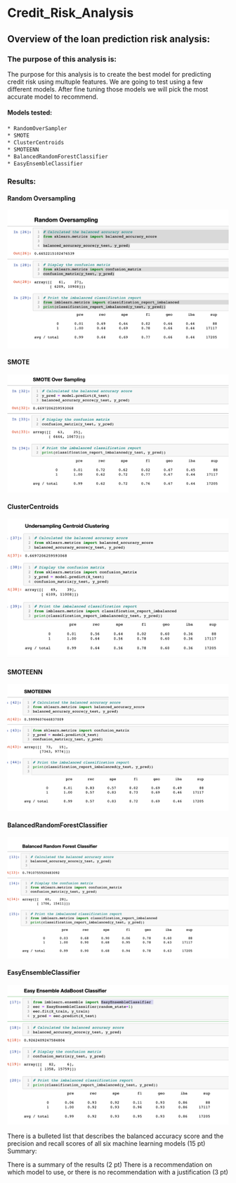 # Credit_Risk_Analysis

## Overview of the loan prediction risk analysis:


### The purpose of this analysis is:

The purpose for this analysis is to create the best model for predicting credit risk using multuple features. We are going to test using a few different models. After fine tuning those models we will pick the most accurate model to recommend. 

#### Models tested:

    * RandomOverSampler
    * SMOTE
    * ClusterCentroids
    * SMOTEENN
    * BalancedRandomForestClassifier
    * EasyEnsembleClassifier 



### Results:

#### Random Oversampling
![Rand](https://github.com/austink24/Credit_Risk_Analysis/blob/main/Random_overSampling.png)

#### SMOTE
![SMOTE](https://github.com/austink24/Credit_Risk_Analysis/blob/main/SMOTE.png)

#### ClusterCentroids
![Cluster](https://github.com/austink24/Credit_Risk_Analysis/blob/main/Cluster_centroid.png)

#### SMOTEENN
![Smoteenn](https://github.com/austink24/Credit_Risk_Analysis/blob/main/SMOOTENN.png)

####  BalancedRandomForestClassifier
![Blanced](https://github.com/austink24/Credit_Risk_Analysis/blob/main/balanced_random.png)

#### EasyEnsembleClassifier 
![Easy](https://github.com/austink24/Credit_Risk_Analysis/blob/main/AdAboost.png)

        

There is a bulleted list that describes the balanced accuracy score and the precision and recall scores of all six machine learning models (15 pt)
Summary:

There is a summary of the results (2 pt)
There is a recommendation on which model to use, or there is no recommendation with a justification (3 pt)
